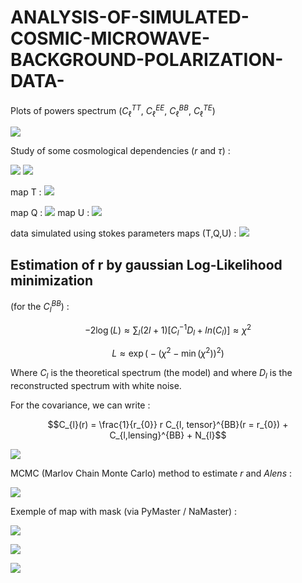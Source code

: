 # ANALYSIS-OF-SIMULATED-COSMIC-MICROWAVE-BACKGROUND-POLARIZATION-DATA-
Plots of powers spectrum ($C_\ell^{TT}$, $C_\ell^{EE}$, $C_\ell^{BB}$, $C_\ell^{TE}$)


![](https://i.imgur.com/lhL00Sf.jpg)

Study of some cosmological dependencies ($r$ and $\tau$) : 

![](https://i.imgur.com/KUtmMSe.jpg)
![](https://i.imgur.com/F6iAZus.jpg)

map T : 
![](https://i.imgur.com/WyJoxK6.jpg)

map Q : 
![](https://i.imgur.com/IqkyrQK.jpg)
map U : 
![](https://i.imgur.com/7gD6n64.jpg)

data simulated using stokes parameters maps (T,Q,U) : 
![](https://i.imgur.com/ryl93Wx.jpg)

Estimation of r by gaussian Log-Likelihood minimization
---------------------------------------------------------

(for the  $C_{l}^{BB}$) : 

$$-2 \log(L) \approx \sum_{l} (2l+1)[C_{l}^{-1} D_{l} + ln(C_{l})] \approx \chi^{2}$$

$$ L \approx \exp\Big(-\left(\chi^{2} - \min(\chi^{2})\right)^{2}\Big) $$

Where $C_{l}$ is the theoretical spectrum (the model) and where $D_{l}$ is the reconstructed spectrum with white noise. 

For the covariance, we can write : 

$$C_{l}(r) = \frac{1}{r_{0}} r  C_{l, tensor}^{BB}(r = r_{0}) + C_{l,lensing}^{BB} + N_{l}$$

![](https://i.imgur.com/Dj8M0xL.jpg)

MCMC (Marlov Chain Monte Carlo) method to estimate $r$ and $Alens$  :

![](https://i.imgur.com/DxRPH8U.jpg)

Exemple of map with mask (via PyMaster / NaMaster) : 

![](https://i.imgur.com/8UEz7Bg.jpg)


![](https://i.imgur.com/VB7Bga3.jpg)


![](https://i.imgur.com/kmtXpyH.jpg)

